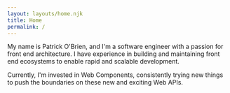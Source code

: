```yaml
---
layout: layouts/home.njk
title: Home
permalink: /
---
```


<div class="short-bio">
  <div>
     <p>My name is Patrick O'Brien, and I'm a software engineer with a passion for front end architecture. I have experience in building and maintaining front end ecosystems to enable rapid and scalable development.
     </p>
     <p>Currently, I'm invested in Web Components, consistently trying new things to push the boundaries on these new and exciting Web APIs.</p>
  </div>
  <div style="margin-top: 1.3rem">
    <a href="/about"><mwc-button outlined label="Learn more"></mwc-button></a>
  </div>
</div>
